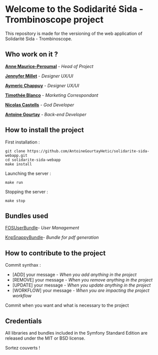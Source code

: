 Welcome to the Sodidarité Sida - Trombinoscope project
========================

This repository is made for the versioning of the web application of Solidarité Sida - Trombinoscope.

Who work on it ?
--------------
[**Anne Maurice-Peroumal**][1] - *Head of Project*

[**Jennyfer Millet**][2] - *Designer UX/UI*

[**Aymeric Chappuy**][3] - *Designer UX/UI*

[**Timothée Blanco**][4] - *Marketing Correspondant*

[**Nicolas Castells**][5] - *God Developer*

[**Antoine Gourtay**][6] - *Back-end Developer*

How to install the project
--------------------------

First installation :

````
git clone https://github.com/AntoineGourtayHetic/solidarite-sida-webapp.git
cd solidarite-sida-webapp
make install
````

Launching the server :

````
make run
````

Stopping the server :

````
make stop
````

Bundles used
------------
[FOSUserBundle][7]- *User Management*

[KnpSnappyBundle][8]- *Bundle for pdf generation*

How to contribute to the project
--------------------------------

Commit synthax : 
* [ADD] your message - *When you add anything in the project*
* [REMOVE] your message - *When you remove anything in the project*
* [UPDATE] your message  - *When you update anything in the project*
* [WORKFLOW] your message - *When you are impacting the project workflow*

Commit when you want and what is necessary to the project


Credentials
-----------

All libraries and bundles included in the Symfony Standard Edition are
released under the MIT or BSD license.

Sortez couverts !

[1]: https://github.com/annemp
[2]: https://github.com/Jennyfer-M
[3]: https://github.com/nico0290
[4]: https://github.com/timothe3192
[5]: https://github.com/nico0290
[6]: https://github.com/AntoineGourtayHetic
[7]: https://github.com/FriendsOfSymfony/FOSUserBundle
[8]: https://github.com/KnpLabs/KnpSnappyBundle
